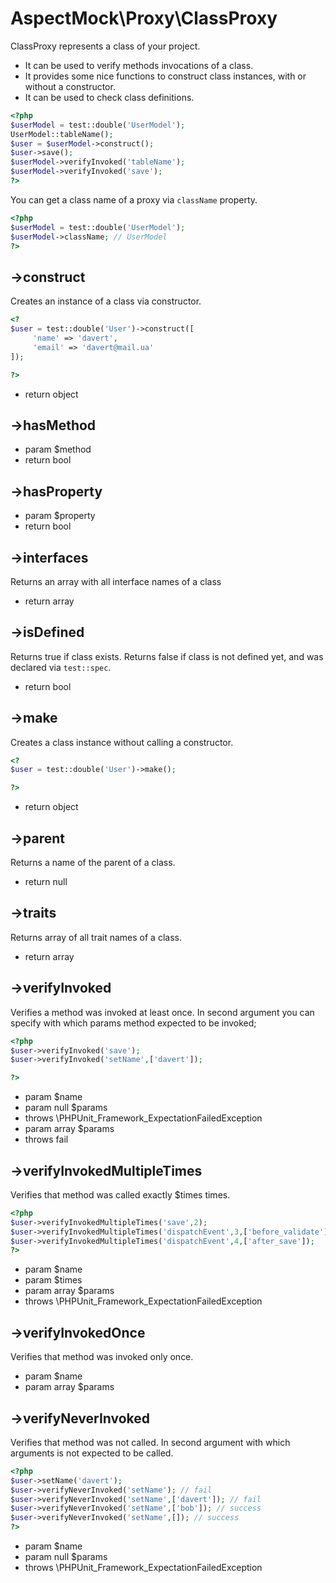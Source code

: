 # AspectMock\Proxy\ClassProxy

ClassProxy represents a class of your project.

* It can be used to verify methods invocations of a class.
* It provides some nice functions to construct class instances, with or without a constructor.
* It can be used to check class definitions.


``` php
<?php
$userModel = test::double('UserModel');
UserModel::tableName();
$user = $userModel->construct();
$user->save();
$userModel->verifyInvoked('tableName');
$userModel->verifyInvoked('save');
?>
```

You can get a class name of a proxy via `className` property.

``` php
<?php
$userModel = test::double('UserModel');
$userModel->className; // UserModel
?>
```

## ->construct


Creates an instance of a class via constructor.

``` php
<?
$user = test::double('User')->construct([
     'name' => 'davert',
     'email' => 'davert@mail.ua'
]);

?>
```
 * return object


## ->hasMethod


 * param $method
 * return bool


## ->hasProperty


 * param $property
 * return bool


## ->interfaces


Returns an array with all interface names of a class

 * return array


## ->isDefined


Returns true if class exists.
Returns false if class is not defined yet, and was declared via `test::spec`.

 * return bool


## ->make


Creates a class instance without calling a constructor.

``` php
<?
$user = test::double('User')->make();

?>
```
 * return object


## ->parent


Returns a name of the parent of a class.

 * return null


## ->traits


Returns array of all trait names of a class.

 * return array


## ->verifyInvoked


Verifies a method was invoked at least once.
In second argument you can specify with which params method expected to be invoked;

``` php
<?php
$user->verifyInvoked('save');
$user->verifyInvoked('setName',['davert']);

?>
```

 * param $name
 * param null $params
 * throws \PHPUnit_Framework_ExpectationFailedException
 * param array $params
 * throws fail


## ->verifyInvokedMultipleTimes


Verifies that method was called exactly $times times.

``` php
<?php
$user->verifyInvokedMultipleTimes('save',2);
$user->verifyInvokedMultipleTimes('dispatchEvent',3,['before_validate']);
$user->verifyInvokedMultipleTimes('dispatchEvent',4,['after_save']);
?>
```

 * param $name
 * param $times
 * param array $params
 * throws \PHPUnit_Framework_ExpectationFailedException


## ->verifyInvokedOnce


Verifies that method was invoked only once.

 * param $name
 * param array $params


## ->verifyNeverInvoked


Verifies that method was not called.
In second argument with which arguments is not expected to be called.

``` php
<?php
$user->setName('davert');
$user->verifyNeverInvoked('setName'); // fail
$user->verifyNeverInvoked('setName',['davert']); // fail
$user->verifyNeverInvoked('setName',['bob']); // success
$user->verifyNeverInvoked('setName',[]); // success
?>
```

 * param $name
 * param null $params
 * throws \PHPUnit_Framework_ExpectationFailedException
